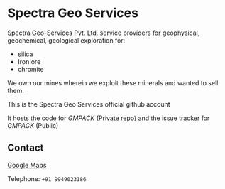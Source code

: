 # Spectra Geo Services
Spectra Geo-Services Pvt. Ltd. service providers for geophysical, geochemical, geological exploration for:

- silica
- Iron ore
- chromite

We own our mines wherein we exploit these minerals and wanted to sell them.

This is the Spectra Geo Services official github account

It hosts the code for *GMPACK* (Private repo) and the issue tracker for *GMPACK* (Public)

## Contact

[Google Maps](https://goo.gl/maps/qdgoRa3dSXVctai48)

Telephone: `+91 9949023186`
